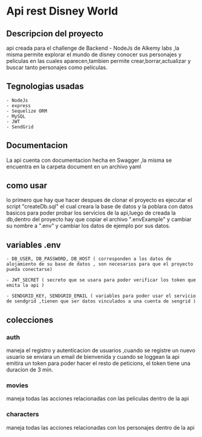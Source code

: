  # Api rest Disney World 

 ## Descripcion del proyecto

 api creada para el challenge de Backend - NodeJs de Alkemy labs ,la misma permite explorar
 el mundo de disney conocer sus personajes y peliculas en las cuales aparecen,tambien permite
 crear,borrar,actualizar y buscar tanto personajes como peliculas.

 ## Tegnologias usadas

    - NodeJs
    - express
    - Sequelize ORM
    - MySQL
    - JWT
    - SendGrid 

 ## Documentacion

 La api cuenta con documentacion hecha en Swagger ,la misma se encuentra en la carpeta document en un archivo yaml


 ## como usar

 lo primero que hay que hacer despues de clonar el proyecto es ejecutar el script "createDb.sql" el cual creara la base de datos y la poblara con datos basicos para poder probar los servicios de la api,luego de creada la db,dentro del proyecto hay que copiar el archivo ".envExample" y cambiar su nombre a ".env" y cambiar los datos de ejemplo por sus datos.

 ## variables .env

    - DB_USER, DB_PASSWORD, DB_HOST ( corresponden a los datos de alojamiento de su base de datos , son necesarios para que el proyecto pueda conectarse)

    - JWT_SECRET ( secreto que se usara para poder verificar los token que emita la api )

    - SENDGRID_KEY, SENDGRID_EMAIL ( variables para poder usar el servicio de sendgrid ,tienen que ser datos vinculados a una cuenta de sengrid )

 ## colecciones

 ### auth

 maneja el registro y autenticacion de usuarios ,cuando se registre un nuevo usuario se enviara un email de bienvenida y cuando 
 se loggean la api emitira un token para poder hacer el resto de peticions, el token tiene una duracion de 3 min.

 ### movies

 maneja todas las acciones relacionadas con las peliculas dentro de la api 

### characters

 maneja todas las acciones relacionadas con los personajes dentro de la api 
